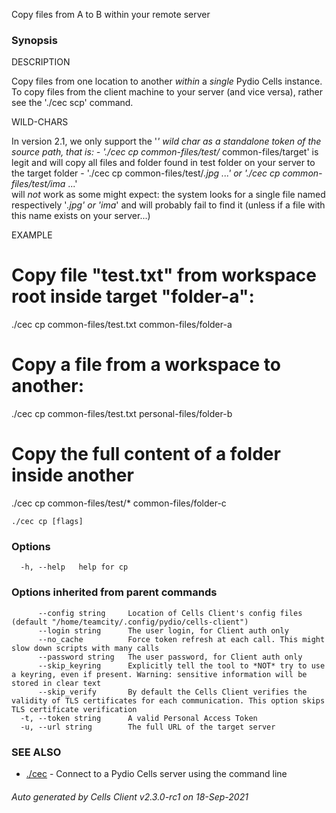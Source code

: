 Copy files from A to B within your remote server

### Synopsis


DESCRIPTION

  Copy files from one location to another *within* a *single* Pydio Cells instance. 
  To copy files from the client machine to your server (and vice versa), rather see the './cec scp' command.

WILD-CHARS

  In version 2.1, we only support the '*' wild char as a standalone token of the source path, that is:
    - './cec cp common-files/test/* common-files/target' is legit and will copy 
	  all files and folder found in test folder on your server to the target folder
	- './cec cp common-files/test/*.jpg ...' or './cec cp common-files/test/ima* ...'  
	  will *not* work as some might expect: the system looks for a single file named respectively '*.jpg' or 'ima*'
	  and will probably fail to find it (unless if a file with this name exists on your server...)

EXAMPLE

  # Copy file "test.txt" from workspace root inside target "folder-a":
  ./cec cp common-files/test.txt common-files/folder-a

  # Copy a file from a workspace to another:
  ./cec cp common-files/test.txt personal-files/folder-b

  # Copy the full content of a folder inside another
  ./cec cp common-files/test/* common-files/folder-c


```
./cec cp [flags]
```

### Options

```
  -h, --help   help for cp
```

### Options inherited from parent commands

```
      --config string     Location of Cells Client's config files (default "/home/teamcity/.config/pydio/cells-client")
      --login string      The user login, for Client auth only
      --no_cache          Force token refresh at each call. This might slow down scripts with many calls
      --password string   The user password, for Client auth only
      --skip_keyring      Explicitly tell the tool to *NOT* try to use a keyring, even if present. Warning: sensitive information will be stored in clear text
      --skip_verify       By default the Cells Client verifies the validity of TLS certificates for each communication. This option skips TLS certificate verification
  -t, --token string      A valid Personal Access Token
  -u, --url string        The full URL of the target server
```

### SEE ALSO

* [./cec](./cec)	 - Connect to a Pydio Cells server using the command line

###### Auto generated by Cells Client v2.3.0-rc1 on 18-Sep-2021
